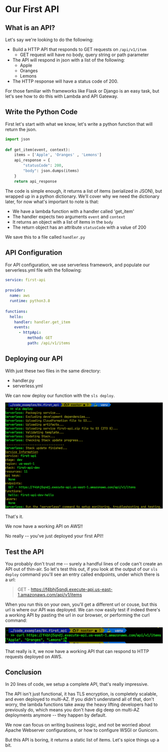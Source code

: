 # Our First API

## What is an API?

Let's say we're looking to do the following:

* Build a HTTP API that responds to GET requests on `/api/v1/item`
  * GET request will have no body, query string or path parameter
* The API will respond in json with a list of the following:
  * Apple
  * Oranges
  * Lemons
* The HTTP response will have a status code of 200.

For those familiar with frameworks like Flask or Django is an easy task, but let's see how to do this with Lambda and API Gateway.

## Write the Python Code

First let's start with what we know, let's write a python function that will return the json.

```python
import json

def get_item(event, context):
    items = ['Apple', 'Oranges' , 'Lemons']
    api_response = {
        "statusCode": 200,
        "body": json.dumps(items)
    }
    return api_response
```

The code is simple enough, it returns a list of items (serialized in JSON), but wrapped up in a python dictionary. We'll cover why we need the dictionary later, for now what's important to note is that:

* We have a lambda function with a handler called 'get_item'
* The handler expects two arguments `event` and `context`
* It returns an object with a list of items in the `body`
* The return object has an attribute `statusCode` with a value of 200

We save this to a file called `handler.py`

## API Configuration

For API configuration, we use serverless framework, and populate our serverless.yml file with the following:

```yaml
service: first-api

provider:
  name: aws
  runtime: python3.8

functions:
  hello:
    handler: handler.get_item
    events:
      - httpApi:
          method: GET
          path: /api/v1/items
```

## Deploying our API

With just these two files in the same directory:

* handler.py
* serverless.yml

We can now deploy our function with the `sls deploy`.

![sls deploy](images/04/sls_deploy.png)

That's it. 

We now have a working API on AWS!!

No really -- you've just deployed your first API!!

## Test the API

You probably don't trust me -- surely a handful lines of code can't create an API out of thin-air. So let's test this out, if you look at the output of our `sls deploy` command you'll see an entry called endpoints, under which there is a url:

> GET - https://f4bhj5qndj.execute-api.us-east-1.amazonaws.com/api/v1/items

When you run this on your own, you'll get a different url or couse, but this url is where our API was deployed. We can now easily test if indeed there's a working API by pasting the url in our browser, or performing the curl command:

![curl](images/04/curl.png)

That really is it, we now have a working API that can respond to HTTP requests deployed on AWS.

## Conclusion

In 20 lines of code, we setup a complete API, that's really impressive.

The API isn't just functional, it has TLS encryption, is completely scalable, and even deployed to multi-AZ. If you didn't understand all of that, don't worry, the lambda functions take away the heavy lifting developers had to previously do, which means you don't have dig deep on multi-AZ deployments anymore -- they happen by default.

We now can focus on writing business logic, and not be worried about Apache Webserver configurations, or how to configure WSGI or Gunicorn.

But this API is boring, it returns a static list of items. Let's spice things up a bit.
